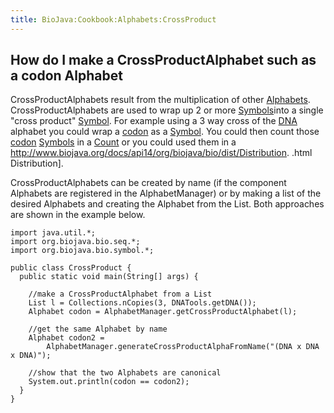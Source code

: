 ```yaml
---
title: BioJava:Cookbook:Alphabets:CrossProduct
---
```


How do I make a CrossProductAlphabet such as a codon Alphabet
-------------------------------------------------------------

CrossProductAlphabets result from the multiplication of other
[Alphabets](http://www.biojava.org/docs/api14/org/biojava/bio/symbol/Alphabet.html).
CrossProductAlphabets are used to wrap up 2 or more
[Symbols](http://www.biojava.org/docs/api14/org/biojava/bio/symbol/Symbol.html)into
a single "cross product"
[Symbol](http://www.biojava.org/docs/api14/org/biojava/bio/symbol/Symbol.html).
For example using a 3 way cross of the [DNA](wp:DNA "wikilink") alphabet
you could wrap a [codon](wp:codon "wikilink") as a
[Symbol](http://www.biojava.org/docs/api14/org/biojava/bio/symbol/Symbol.html).
You could then count those [codon](wp:codon "wikilink")
[Symbols](http://www.biojava.org/docs/api14/org/biojava/bio/symbol/Symbol.html)
in a
[Count](http://www.biojava.org/docs/api14/org/biojava/bio/dist/Count.html)
or you could used them in a
<http://www.biojava.org/docs/api14/org/biojava/bio/dist/Distribution>.
.html Distribution].

CrossProductAlphabets can be created by name (if the component Alphabets
are registered in the AlphabetManager) or by making a list of the
desired Alphabets and creating the Alphabet from the List. Both
approaches are shown in the example below.

    import java.util.*;
    import org.biojava.bio.seq.*;
    import org.biojava.bio.symbol.*;

    public class CrossProduct {
      public static void main(String[] args) {

        //make a CrossProductAlphabet from a List
        List l = Collections.nCopies(3, DNATools.getDNA());
        Alphabet codon = AlphabetManager.getCrossProductAlphabet(l);

        //get the same Alphabet by name
        Alphabet codon2 =
            AlphabetManager.generateCrossProductAlphaFromName("(DNA x DNA x DNA)");

        //show that the two Alphabets are canonical
        System.out.println(codon == codon2);
      }
    }
